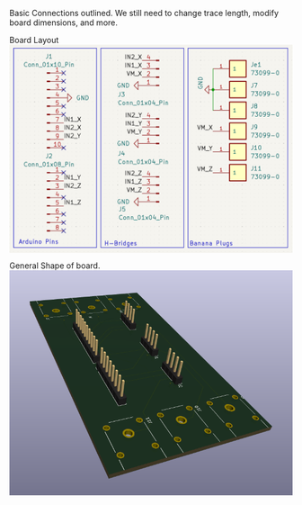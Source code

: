Basic Connections outlined. We still need to change trace length, modify board dimensions, and more. 

Board Layout
<img src="PCBArduinoPin.png" align="center">

General Shape of board. 
<img src="firstIteration.png" align="center">